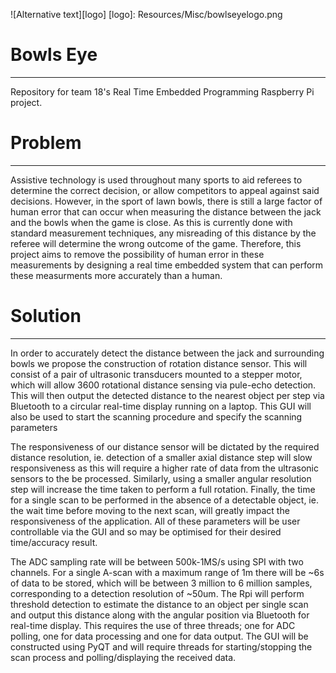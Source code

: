 ![Alternative text][logo]
[logo]: Resources/Misc/bowlseyelogo.png

# Bowls Eye
-----------

Repository for team 18's Real Time Embedded Programming Raspberry Pi project.



# Problem
----------

Assistive technology is used throughout many sports to aid referees to determine the correct decision, or allow competitors to appeal against said decisions.  However, in the sport of lawn bowls, there is still a large factor of human error that can occur when measuring the distance between the jack and the bowls when the game is close.  As this is currently done with standard measurement techniques, any misreading of this distance by the referee will determine the wrong outcome of the game.  Therefore, this project aims to remove the possibility of human error in these measurements by designing a real time embedded system that can perform these measurments more accurately than a human.

# Solution
-----------

In order to accurately detect the distance between the jack and surrounding bowls we propose the construction of rotation distance sensor. This will consist of a pair of ultrasonic transducers mounted to a stepper motor, which will allow 3600 rotational distance sensing via pule-echo detection. This will then output the detected distance to the nearest object per step via Bluetooth to a circular real-time display running on a laptop. This GUI will also be used to start the scanning procedure and specify the scanning parameters

The responsiveness of our distance sensor will be dictated by the required distance resolution, ie. detection of a smaller axial distance step will slow responsiveness as this will require a higher rate of data from the ultrasonic sensors to the be processed. Similarly, using a smaller angular resolution step will increase the time taken to perform a full rotation. Finally, the time for a single scan to be performed in the absence of a detectable object, ie. the wait time before moving to the next scan, will greatly impact the responsiveness of the application. All of these parameters will be user controllable via the GUI and so may be optimised for their desired time/accuracy result.

The ADC sampling rate will be between 500k-1MS/s using SPI with two channels. For a single A-scan with a maximum range of 1m there will be ~6s of data to be stored, which will be between 3 million to 6 million samples, corresponding to a detection resolution of ~50um. The Rpi will perform threshold detection to estimate the distance to an object per single scan and output this distance along with the angular position via Bluetooth for real-time display. This requires the use of three threads; one for ADC polling, one for data processing and one for data output. The GUI will be constructed using PyQT and will require threads for starting/stopping the scan process and polling/displaying the received data.
